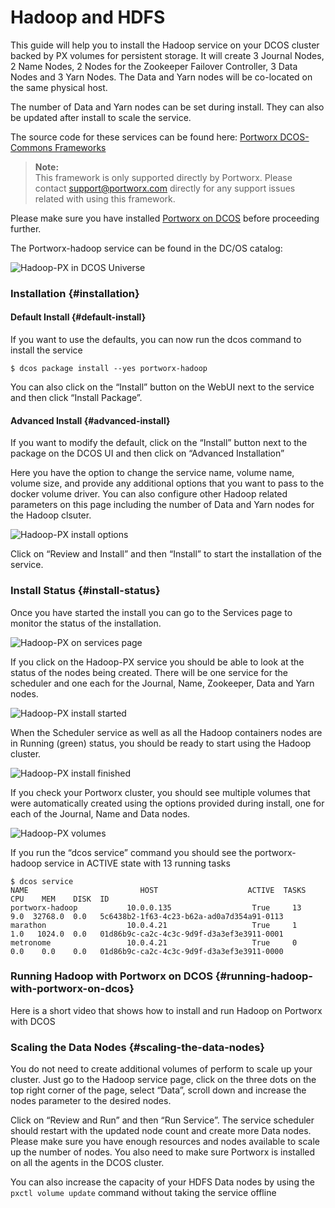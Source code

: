 # Hadoop and HDFS

This guide will help you to install the Hadoop service on your DCOS cluster backed by PX volumes for persistent storage. It will create 3 Journal Nodes, 2 Name Nodes, 2 Nodes for the Zookeeper Failover Controller, 3 Data Nodes and 3 Yarn Nodes. The Data and Yarn nodes will be co-located on the same physical host.

The number of Data and Yarn nodes can be set during install. They can also be updated after install to scale the service.

The source code for these services can be found here: [Portworx DCOS-Commons Frameworks](https://github.com/portworx/dcos-commons)

> **Note:**  
> This framework is only supported directly by Portworx. Please contact support@portworx.com directly for any support issues related with using this framework.

Please make sure you have installed [Portworx on DCOS](https://docs.portworx.com/scheduler/mesosphere-dcos/install.html) before proceeding further.

The Portworx-hadoop service can be found in the DC/OS catalog:

![Hadoop-PX in DCOS Universe](https://docs.portworx.com/images/dcos-hadoop-px-universe.png)

### Installation {#installation}

#### Default Install {#default-install}

If you want to use the defaults, you can now run the dcos command to install the service

```text
$ dcos package install --yes portworx-hadoop
```

You can also click on the “Install” button on the WebUI next to the service and then click “Install Package”.

#### Advanced Install {#advanced-install}

If you want to modify the default, click on the “Install” button next to the package on the DCOS UI and then click on “Advanced Installation”

Here you have the option to change the service name, volume name, volume size, and provide any additional options that you want to pass to the docker volume driver. You can also configure other Hadoop related parameters on this page including the number of Data and Yarn nodes for the Hadoop clsuter.

![Hadoop-PX install options](https://docs.portworx.com/images/dcos-hadoop-px-install-options.png)

Click on “Review and Install” and then “Install” to start the installation of the service.

### Install Status {#install-status}

Once you have started the install you can go to the Services page to monitor the status of the installation.

![Hadoop-PX on services page](https://docs.portworx.com/images/dcos-hadoop-px-service.png)

If you click on the Hadoop-PX service you should be able to look at the status of the nodes being created. There will be one service for the scheduler and one each for the Journal, Name, Zookeeper, Data and Yarn nodes.

![Hadoop-PX install started](https://docs.portworx.com/images/dcos-hadoop-px-started-install.png)

When the Scheduler service as well as all the Hadoop containers nodes are in Running \(green\) status, you should be ready to start using the Hadoop cluster.

![Hadoop-PX install finished](https://docs.portworx.com/images/dcos-hadoop-px-finished-install.png)

If you check your Portworx cluster, you should see multiple volumes that were automatically created using the options provided during install, one for each of the Journal, Name and Data nodes.

![Hadoop-PX volumes](https://docs.portworx.com/images/dcos-hadoop-px-volume-list.png)

If you run the “dcos service” command you should see the portworx-hadoop service in ACTIVE state with 13 running tasks

```text
$ dcos service
NAME                         HOST                    ACTIVE  TASKS  CPU    MEM    DISK  ID                                         
portworx-hadoop           10.0.0.135                  True     13   9.0  32768.0  0.0   5c6438b2-1f63-4c23-b62a-ad0a7d354a91-0113  
marathon                  10.0.4.21                   True     1    1.0   1024.0  0.0   01d86b9c-ca2c-4c3c-9d9f-d3a3ef3e3911-0001  
metronome                 10.0.4.21                   True     0    0.0    0.0    0.0   01d86b9c-ca2c-4c3c-9d9f-d3a3ef3e3911-0000  
```

###  Running Hadoop with Portworx on DCOS {#running-hadoop-with-portworx-on-dcos}

Here is a short video that shows how to install and run Hadoop on Portworx with DCOS  
 

### Scaling the Data Nodes {#scaling-the-data-nodes}

You do not need to create additional volumes of perform to scale up your cluster. Just go to the Hadoop service page, click on the three dots on the top right corner of the page, select “Data”, scroll down and increase the nodes parameter to the desired nodes.

Click on “Review and Run” and then “Run Service”. The service scheduler should restart with the updated node count and create more Data nodes. Please make sure you have enough resources and nodes available to scale up the number of nodes. You also need to make sure Portworx is installed on all the agents in the DCOS cluster.

You can also increase the capacity of your HDFS Data nodes by using the `pxctl volume update` command without taking the service offline

